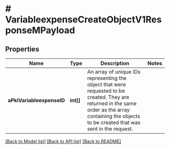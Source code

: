 # # VariableexpenseCreateObjectV1ResponseMPayload

## Properties

Name | Type | Description | Notes
------------ | ------------- | ------------- | -------------
**aPkiVariableexpenseID** | **int[]** | An array of unique IDs representing the object that were requested to be created.  They are returned in the same order as the array containing the objects to be created that was sent in the request. |

[[Back to Model list]](../../README.md#models) [[Back to API list]](../../README.md#endpoints) [[Back to README]](../../README.md)
